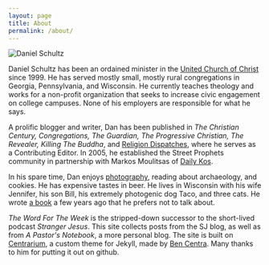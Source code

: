 ```yaml
---
layout: page
title: About
permalink: /about/
---
```


<img src="{{ site.baseurl }}/assets/pastordan.jpg" title="&copy; Lisa Kidd for Marian University" alt="Daniel Schultz" class="profile">

Daniel Schultz has been an ordained minister in the <a href="http://www.ucc.org">United Church of Christ</a> since 1999. He has served mostly small, mostly rural congregations in Georgia, Pennsylvania, and Wisconsin. He currently teaches theology and works for a non-profit organization that seeks to increase civic engagement on college campuses. None of his employers are responsible for what he says.

A prolific blogger and writer, Dan has been published in *The Christian Century, Congregations, The Guardian, The Progressive Christian, The Revealer, Killing The Buddha*, and <a href="https://rewire.news/religion-dispatches/">Religion Dispatches</a>, where he serves as a Contributing Editor. In 2005, he established the Street Prophets community in partnership with Markos Moulitsas of <a href="http://dailykos.com">Daily Kos</a>.

In his spare time, Dan enjoys <a href="https://www.instagram.com/rev.daniel.schultz/">photography</a>, reading about archaeology, and cookies. He has expensive tastes in beer. He lives in Wisconsin with his wife Jennifer, his son Bill, his extremely photogenic dog Taco, and three cats. He wrote <a href="https://www.amazon.com/Changing-Script-Authentically-Progressive-Political/dp/1935439146/ref=sr_1_1?ie=UTF8&qid=1525112986&sr=8-1&keywords=Changing+The+Script">a book</a> a few years ago that he prefers not to talk about.

*The Word For The Week* is the stripped-down successor to the short-lived podcast *Stranger Jesus*. This site collects posts from the SJ blog, as well as from *A Pastor's Notebook*, a more personal blog. The site is built on [Centrarium][centrarium], a custom theme for Jekyll, made by [Ben Centra][bencentra]. Many thanks to him for putting it out on github.

[centrarium]: https://github.com/bencentra/centrarium
[bencentra]: http://bencentra.com
